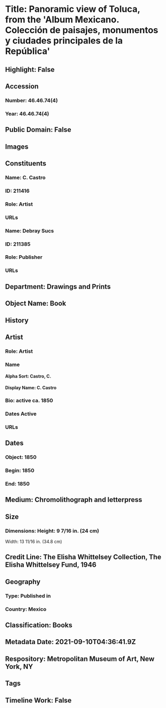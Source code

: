 # Title: Panoramic view of Toluca, from the 'Album Mexicano. Colección de paisajes, monumentos y ciudades principales de la República'
## Highlight: False
## Accession
### Number: 46.46.74(4)
### Year: 46.46.74(4)
## Public Domain: False
## Images
## Constituents
### Name: C. Castro
### ID: 211416
### Role: Artist
### URLs
### Name: Debray Sucs
### ID: 211385
### Role: Publisher
### URLs
## Department: Drawings and Prints
## Object Name: Book
## History
## Artist
### Role: Artist
### Name
#### Alpha Sort: Castro, C.
#### Display Name: C. Castro
### Bio: active ca. 1850
### Dates Active
### URLs
## Dates
### Object: 1850
### Begin: 1850
### End: 1850
## Medium: Chromolithograph and letterpress
## Size
### Dimensions: Height: 9 7/16 in. (24 cm)
Width: 13 11/16 in. (34.8 cm)
## Credit Line: The Elisha Whittelsey Collection, The Elisha Whittelsey Fund, 1946
## Geography
### Type: Published in
### Country: Mexico
## Classification: Books
## Metadata Date: 2021-09-10T04:36:41.9Z
## Respository: Metropolitan Museum of Art, New York, NY
## Tags
## Timeline Work: False